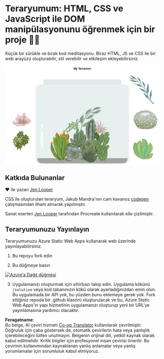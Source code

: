 <!--
CO_OP_TRANSLATOR_METADATA:
{
  "original_hash": "6329fbe8bd936068debd78cca6f09c0a",
  "translation_date": "2025-08-25T21:31:38+00:00",
  "source_file": "3-terrarium/solution/README.md",
  "language_code": "tr"
}
-->
# Teraryumum: HTML, CSS ve JavaScript ile DOM manipülasyonunu öğrenmek için bir proje 🌵🌱

Küçük bir sürükle ve bırak kod meditasyonu. Biraz HTML, JS ve CSS ile bir web arayüzü oluşturabilir, stil verebilir ve etkileşim ekleyebilirsiniz.

![teraryumum](../../../../translated_images/screenshot_gray.0c796099a1f9f25e40aa55ead81f268434c00af30d7092490759945eda63067d.tr.png)

## Katkıda Bulunanlar

♥️ ile yazan [Jen Looper](https://www.twitter.com/jenlooper)

CSS ile oluşturulan teraryum, Jakub Mandra'nın cam kavanoz [codepen](https://codepen.io/Rotarepmi/pen/rjpNZY) çalışmasından ilham alınarak yapılmıştır.

Sanat eserleri [Jen Looper](http://jenlooper.com) tarafından Procreate kullanılarak elle çizilmiştir.

## Teraryumunuzu Yayınlayın

Teraryumunuzu Azure Static Web Apps kullanarak web üzerinde yayınlayabilirsiniz.

1. Bu repoyu fork edin

2. Bu düğmeye basın

[![Azure'a Dağıt düğmesi](https://aka.ms/deploytoazurebutton)](https://portal.azure.com/?feature.customportal=false&WT.mc_id=academic-77807-sagibbon#create/Microsoft.StaticApp)

3. Uygulamanızı oluşturmak için sihirbazı takip edin. Uygulama kökünü `/solution` veya kod tabanınızın kökü olarak ayarladığınızdan emin olun. Bu uygulamada bir API yok, bu yüzden bunu eklemeye gerek yok. Fork ettiğiniz repoda bir .github klasörü oluşturulacak ve bu, Azure Static Web Apps'in yapı hizmetinin uygulamanızı oluşturup yeni bir URL'ye yayınlamasına yardımcı olacaktır.

**Feragatname**:  
Bu belge, AI çeviri hizmeti [Co-op Translator](https://github.com/Azure/co-op-translator) kullanılarak çevrilmiştir. Doğruluk için çaba göstersek de, otomatik çevirilerin hata veya yanlışlık içerebileceğini lütfen unutmayın. Belgenin orijinal dili, yetkili kaynak olarak kabul edilmelidir. Kritik bilgiler için profesyonel insan çevirisi önerilir. Bu çevirinin kullanımından kaynaklanan yanlış anlamalar veya yanlış yorumlamalar için sorumluluk kabul etmiyoruz.